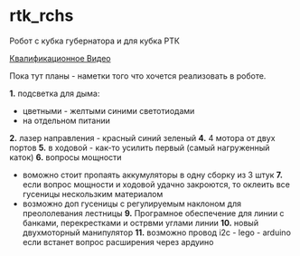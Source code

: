 # rtk_rchs
Робот с кубка губернатора и для кубка РТК

[Квалификационное Видео ]( https://youtu.be/vncQWoSDv_Q )


Пока тут планы - наметки того что хочется 
реализовать в роботе.

**1.** подсветка для дыма:
   - цветными - желтыми синими светотиодами
   - на отдельном питании

**2.** лазер направления  - красный синий зеленый
**4.** 4 мотора от двух портов
**5.** в ходовой - как-то усилить первый (самый нагруженный каток)
**6.** вопросы мощности 
   - воможно стоит пропаять аккумуляторы в одну сборку из 3 штук
**7.** если вопрос мощности и ходовой удачно закроются, то оклеить все гусеницы нескользким материалом
   - возможно доп гусеницы с регулируемым наклоном для преололевания лестницы
**9.** Програмное обеспечение для линии с банками, перекрестками и острвми углами линии
**10.** новый двухмоторный манипулятор
**11.** возможно провод i2c - lego - arduino если встанет вопрос расширения через ардуино

